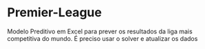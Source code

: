 # Premier-League
Modelo Preditivo em Excel para prever os resultados da liga mais competitiva do mundo.
É preciso usar o solver e atualizar os dados
